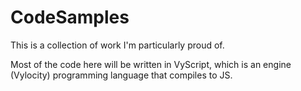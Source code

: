 # CodeSamples
This is a collection of work I'm particularly proud of.

Most of the code here will be written in VyScript, which is an engine (Vylocity) programming language that compiles to JS.
